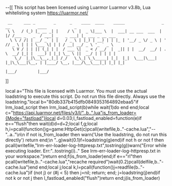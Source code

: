 --[[
    This script has been licensed using Luarmor
      Luarmor v3.8b, Lua whitelisting system
            https://luarmor.net/

     __     ___ _        _      _    ____  ____    _____                _  __            ____            _                 
     \ \   / (_) |_ __ _| |    / \  |  _ \|___ \  |  ___| __ ___  ___  | |/ /___ _   _  / ___| _   _ ___| |_ ___ _ __ ___  
      \ \ / /| | __/ _` | |   / _ \ | |_) | __) | | |_ | '__/ _ \/ _ \ | ' // _ \ | | | \___ \| | | / __| __/ _ \ '_ ` _ \ 
       \ V / | | || (_| | |  / ___ \|  _ < / __/  |  _|| | |  __/  __/ | . \  __/ |_| |  ___) | |_| \__ \ ||  __/ | | | | |
        \_/  |_|\__\__,_|_| /_/   \_\_| \_\_____| |_|  |_|  \___|\___| |_|\_\___|\__, | |____/ \__, |___/\__\___|_| |_| |_|
                                                                                 |___/         |___/                       


]]

local a="This file is licensed with Luarmor. You must use the actual loadstring to execute this script. Do not run this file directly. Always use the loadstring."local b="80db337b415dfb0849353164892ebaa5"if lrm_load_script then lrm_load_script(b)while wait(1)do end end;local c="https://api.luarmor.net/files/v3/l/"..b..".lua"is_from_loader={Mode="fastload"}local d=0.03;l_fastload_enabled=function(e)if e=="flush"then wait(d)d=d+2;local f,g;local h,i=pcall(function()g=game:HttpGet(c)pcall(writefile,b.."-cache.lua","-- "..a.."\n\n if not is_from_loader then warn('Use the loadstring, do not run this directly') return end;\n "..g)wait(0.1)f=loadstring(g)end)if not h or not f then pcall(writefile,"lrm-err-loader-log-httpresp.txt",tostring(g))warn("Error while executing loader. Err:"..tostring(i).." See lrm-err-loader-log-httpresp.txt in your workspace.")return end;f(is_from_loader)end;if e=="rl"then pcall(writefile,b.."-cache.lua","recache required")wait(0.2)pcall(delfile,b.."-cache.lua")end end;local j;local k,l=pcall(function()j=readfile(b.."-cache.lua")if (not j) or (#j < 5) then j=nil; return; end; j=loadstring(j)end)if not k or not j then l_fastload_enabled("flush")return end;j(is_from_loader)
